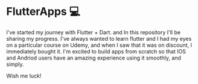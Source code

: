 # FlutterApps 💻

I've started my journey with Flutter + Dart. and In this repository I'll be sharing my progress. 
I've always wanted to learn flutter and I had my eyes on a particular course on Udemy, and when I saw that it was on discount, 
I immediately bought it. 
I'm excited to build apps from scratch so that IOS and Andriod users have an amazing experience using it smoothly, and simply. 

Wish me luck!
